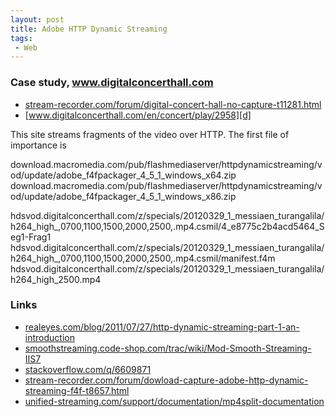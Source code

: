 ```yaml
---
layout: post
title: Adobe HTTP Dynamic Streaming
tags:
 - Web
---
```


### Case study, www.digitalconcerthall.com
* [stream-recorder.com/forum/digital-concert-hall-no-capture-t11281.html][t]
* [www.digitalconcerthall.com/en/concert/play/2958][d]

This site streams fragments of the video over HTTP. The first file of
importance is

download.macromedia.com/pub/flashmediaserver/httpdynamicstreaming/vod/update/adobe_f4fpackager_4_5_1_windows_x64.zip
download.macromedia.com/pub/flashmediaserver/httpdynamicstreaming/vod/update/adobe_f4fpackager_4_5_1_windows_x86.zip

hdsvod.digitalconcerthall.com/z/specials/20120329_1_messiaen_turangalila/h264_high_,0700,1100,1500,2000,2500,.mp4.csmil/4_e8775c2b4acd5464_Seg1-Frag1
hdsvod.digitalconcerthall.com/z/specials/20120329_1_messiaen_turangalila/h264_high_,0700,1100,1500,2000,2500,.mp4.csmil/manifest.f4m
hdsvod.digitalconcerthall.com/z/specials/20120329_1_messiaen_turangalila/h264_high_2500.mp4

### Links
* [realeyes.com/blog/2011/07/27/http-dynamic-streaming-part-1-an-introduction][r]
* [smoothstreaming.code-shop.com/trac/wiki/Mod-Smooth-Streaming-IIS7][m]
* [stackoverflow.com/q/6609871](http://stackoverflow.com/q/6609871)
* [stream-recorder.com/forum/dowload-capture-adobe-http-dynamic-streaming-f4f-t8657.html][s]
* [unified-streaming.com/support/documentation/mp4split-documentation][u]

[d]:http://www.digitalconcerthall.com/en/concert/play/2958
[m]:http://smoothstreaming.code-shop.com/trac/wiki/Mod-Smooth-Streaming-IIS7
[r]:http://realeyes.com/blog/2011/07/27/http-dynamic-streaming-part-1-an-introduction
[s]:http://stream-recorder.com/forum/dowload-capture-adobe-http-dynamic-streaming-f4f-t8657.html
[t]:http://stream-recorder.com/forum/digital-concert-hall-no-capture-t11281.html
[u]:http://unified-streaming.com/support/documentation/mp4split-documentation